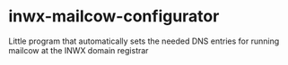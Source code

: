 # inwx-mailcow-configurator
Little program that automatically sets the needed DNS entries for running mailcow at the INWX domain registrar
